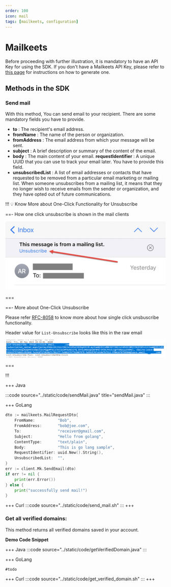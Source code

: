 ```yaml
---
order: 100
icon: mail
tags: [mailkeets, configuration]
---
```


# Mailkeets

Before proceeding with further illustration, it is mandatory to have an API Key for using the SDK. If you don't have a Mailkeets API Key, please refer to [this page](../settings/ApiKey.md) for instructions on how to generate one.


## Methods in the SDK

### Send mail

With this method, You can send email to your recipient. There are some mandatory fields you have to provide.


- **to** : The recipient's email address.
- **fromName** : The name of the person or organization.
- **fromAddress** : The email address from which your message will be sent.
- **subject** : A brief description or summary of the content of the email.
- **body** : The main content of your email.
 **requestIdentifier** : A unique UUID that you can use to track your email later. You have to provide this field.
- **unsubscribedList** : A list of email addresses or contacts that have requested to be removed from a particular email marketing or mailing list. When someone unsubscribes from a mailing list, it means that they no longer wish to receive emails from the sender or organization, and they have opted out of future communications.


!!! :bulb: Know More about One-Click Functionality for Unsubscribe

==- How one click unsubscribe is shown in the mail clients

![](/static/images/iosunsub.jpg)

===

==- More about One-Click Unsubscribe
 
Please refer [RFC-8058](https://www.rfc-editor.org/rfc/rfc8058) to know more about how single click unsbuscribe functionality.

Header value for `List-Unsubscribe` looks like this in the raw email
 
![](/static/images/unsubscribeList.png)

===

!!!


+++ Java

:::code source="../static/code/sendMail.java" title="sendMail.java" :::

+++ GoLang
```go
dto := mailkeets.MailRequestDto{
    FromName:          "Bob",
    FromAddress:       "bob@joe.com",
    To:                "receiver@gmail.com",
    Subject:           "Hello from golang",
    ContentType:       "text/plain",
    Body:              "This is go lang sample",
    RequestIdentifier: uuid.New().String(),
    UnsubscribedList:  "",
}
err := client.Mk.SendEmail(dto)
if err != nil {
    print(err.Error())
} else {
    print("successfully send mail!")
}
```


+++ Curl
:::code source="../static/code/send_mail.sh" :::
+++

### Get all verified domains:

This method returns all verified domains saved in your account.

**Demo Code Snippet**

+++ Java
:::code source="../static/code/getVerifiedDomain.java" :::

+++ GoLang
```go
#todo
```

+++ Curl
:::code source="../static/code/get_verified_domain.sh" :::
+++